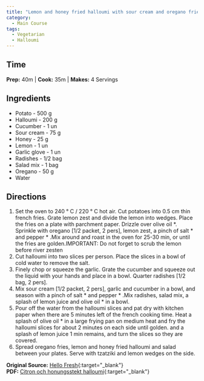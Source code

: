 ```yaml
---
title: "Lemon and honey fried halloumi with sour cream and oregano fries"
category:
  - Main Course
tags:
  - Vegetarian
  - Halloumi
---
```


## Time
**Prep:** 40m | **Cook:** 35m | **Makes:** 4 Servings

## Ingredients
* Potato - 500 g
* Halloumi - 200 g
* Cucumber - 1 un
* Sour cream - 75 g
* Honey - 25 g
* Lemon - 1 un
* Garlic glove - 1 un
* Radishes - 1/2 bag
* Salad mix - 1 bag
* Oregano - 50 g
* Water

## Directions
1. Set the oven to 240 ° C / 220 ° C hot air. Cut potatoes into 0.5 cm thin french fries. Grate lemon zest and divide the lemon into wedges. Place the fries on a plate with parchment paper. Drizzle over olive oil *. Sprinkle with oregano [1/2 packet, 2 pers], lemon zest, a pinch of salt * and pepper * .Mix around and roast in the oven for 25-30 min, or until the fries are golden.IMPORTANT: Do not forget to scrub the lemon before river zesten
2. Cut halloumi into two slices per person. Place the slices in a bowl of cold water to remove the salt.
3. Finely chop or squeeze the garlic. Grate the cucumber and squeeze out the liquid with your hands and place in a bowl. Quarter radishes [1/2 bag, 2 pers].
4. Mix sour cream [1/2 packet, 2 pers], garlic and cucumber in a bowl, and season with a pinch of salt * and pepper * .Mix radishes, salad mix, a splash of lemon juice and olive oil * in a bowl.
5. Pour off the water from the halloumi slices and pat dry with kitchen paper when there are 5 minutes left of the french cooking time. Heat a splash of olive oil * in a large frying pan on medium heat and fry the halloumi slices for about 2 minutes on each side until golden. and a splash of lemon juice 1 min remains, and turn the slices so they are covered.
6. Spread oregano fries, lemon and honey fried halloumi and salad between your plates. Serve with tzatziki and lemon wedges on the side.

**Original Source:** [Hello Fresh](https://www.hellofresh.se/recipes/citron-och-honungsstekt-halloumi-5f6c67be1aeb3806ab72a8a6?subscriptionId=1079379&week=2020-W45){:target="_blank"}  
**PDF:** [Citron och honungsstekt halloumi](/cooking/assets/pdf/citron-och-honungsstekt-halloumi.pdf){:target="_blank"}
